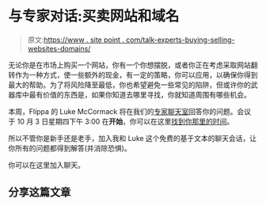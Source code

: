 # 与专家对话:买卖网站和域名

> 原文:[https://www . site point . com/talk-experts-buying-selling-websites-domains/](https://www.sitepoint.com/talk-experts-buying-selling-websites-domains/)

无论你是在市场上购买一个网站，你有一个你想摆脱，或者你正在考虑采取网站翻转作为一种方式，使一些额外的现金，有一定的策略，你可以应用，以确保你得到最大的帮助。为了将风险降至最低，你也希望避免一些常见的陷阱，但或许你的武器库中最有价值的东西是，如果你知道去哪里寻找，你就知道周围有哪些机会。

本周，Flippa 的 Luke McCormack 将在我们的[专家聊天室](https://experts.learnable.com/ "Talk with the Experts")回答你的问题。会议于 10 月 3 日星期四下午 3:00 在**开始**，你可以在这里[找到你那里的时间](http://www.timeanddate.com/worldclock/fixedtime.html?msg=Talk+Buying+%26+Selling+a+Website+with+the+Experts&iso=20131004T08&p1=152&ah=1 "Time zone converter")。

所以不管你是新手还是老手，加入我和 Luke 这个免费的基于文本的聊天会话，让你所有的问题都得到解答(并消除恐惧)。

你可以在这里加入聊天。

## 分享这篇文章